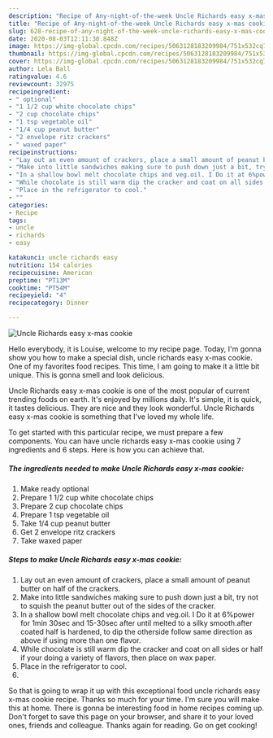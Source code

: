 ```yaml
---
description: "Recipe of Any-night-of-the-week Uncle Richards easy x-mas cookie"
title: "Recipe of Any-night-of-the-week Uncle Richards easy x-mas cookie"
slug: 628-recipe-of-any-night-of-the-week-uncle-richards-easy-x-mas-cookie
date: 2020-08-03T12:11:30.848Z
image: https://img-global.cpcdn.com/recipes/5063128183209984/751x532cq70/uncle-richards-easy-x-mas-cookie-recipe-main-photo.jpg
thumbnail: https://img-global.cpcdn.com/recipes/5063128183209984/751x532cq70/uncle-richards-easy-x-mas-cookie-recipe-main-photo.jpg
cover: https://img-global.cpcdn.com/recipes/5063128183209984/751x532cq70/uncle-richards-easy-x-mas-cookie-recipe-main-photo.jpg
author: Lela Ball
ratingvalue: 4.6
reviewcount: 32975
recipeingredient:
- " optional"
- "1 1/2 cup white chocolate chips"
- "2 cup chocolate chips"
- "1 tsp vegetable oil"
- "1/4 cup peanut butter"
- "2 envelope ritz crackers"
- " waxed paper"
recipeinstructions:
- "Lay out an even amount of crackers, place a small amount of peanut butter on half of the crackers."
- "Make into little sandwiches making sure to push down just a bit, try not to squish the peanut butter out of the sides of the cracker."
- "In a shallow bowl melt chocolate chips and veg.oil. I Do it at 6%power for 1min 30sec and 15-30sec after until melted to a silky smooth.after coated half is hardened, to dip the otherside follow same direction as above if using more than one flavor."
- "While chocolate is still warm dip the cracker and coat on all sides or half if your doing a variety of flavors, then place on wax paper."
- "Place in the refrigerator to cool."
- ""
categories:
- Recipe
tags:
- uncle
- richards
- easy

katakunci: uncle richards easy 
nutrition: 154 calories
recipecuisine: American
preptime: "PT13M"
cooktime: "PT54M"
recipeyield: "4"
recipecategory: Dinner

---
```



![Uncle Richards easy x-mas cookie](https://img-global.cpcdn.com/recipes/5063128183209984/751x532cq70/uncle-richards-easy-x-mas-cookie-recipe-main-photo.jpg)

Hello everybody, it is Louise, welcome to my recipe page. Today, I'm gonna show you how to make a special dish, uncle richards easy x-mas cookie. One of my favorites food recipes. This time, I am going to make it a little bit unique. This is gonna smell and look delicious.

Uncle Richards easy x-mas cookie is one of the most popular of current trending foods on earth. It's enjoyed by millions daily. It's simple, it is quick, it tastes delicious. They are nice and they look wonderful. Uncle Richards easy x-mas cookie is something that I've loved my whole life.




To get started with this particular recipe, we must prepare a few components. You can have uncle richards easy x-mas cookie using 7 ingredients and 6 steps. Here is how you can achieve that.

<!--inarticleads1-->

##### The ingredients needed to make Uncle Richards easy x-mas cookie:

1. Make ready  optional
1. Prepare 1 1/2 cup white chocolate chips
1. Prepare 2 cup chocolate chips
1. Prepare 1 tsp vegetable oil
1. Take 1/4 cup peanut butter
1. Get 2 envelope ritz crackers
1. Take  waxed paper




<!--inarticleads2-->

##### Steps to make Uncle Richards easy x-mas cookie:

1. Lay out an even amount of crackers, place a small amount of peanut butter on half of the crackers.
1. Make into little sandwiches making sure to push down just a bit, try not to squish the peanut butter out of the sides of the cracker.
1. In a shallow bowl melt chocolate chips and veg.oil. I Do it at 6%power for 1min 30sec and 15-30sec after until melted to a silky smooth.after coated half is hardened, to dip the otherside follow same direction as above if using more than one flavor.
1. While chocolate is still warm dip the cracker and coat on all sides or half if your doing a variety of flavors, then place on wax paper.
1. Place in the refrigerator to cool.
1. 




So that is going to wrap it up with this exceptional food uncle richards easy x-mas cookie recipe. Thanks so much for your time. I'm sure you will make this at home. There is gonna be interesting food in home recipes coming up. Don't forget to save this page on your browser, and share it to your loved ones, friends and colleague. Thanks again for reading. Go on get cooking!
